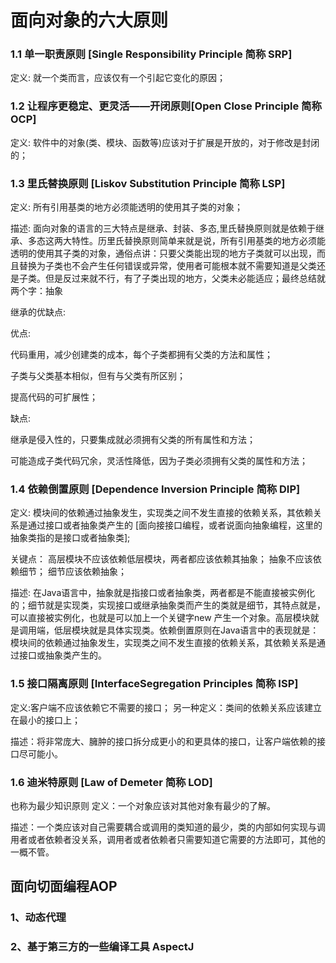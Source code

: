 # 面向对象的六大原则

### 1.1 单一职责原则 [Single Responsibility Principle 简称 SRP]

定义: 就一个类而言，应该仅有一个引起它变化的原因；

### 1.2 让程序更稳定、更灵活——开闭原则[Open Close Principle 简称 OCP]

定义: 软件中的对象(类、模块、函数等)应该对于扩展是开放的，对于修改是封闭的；

### 1.3 里氏替换原则 [Liskov Substitution Principle 简称 LSP]

定义: 所有引用基类的地方必须能透明的使用其子类的对象；

描述: 面向对象的语言的三大特点是继承、封装、多态,里氏替换原则就是依赖于继承、多态这两大特性。历里氏替换原则简单来就是说，所有引用基类的地方必须能透明的使用其子类的对象，通俗点讲：只要父类能出现的地方子类就可以出现，而且替换为子类也不会产生任何错误或异常，使用者可能根本就不需要知道是父类还是子类。但是反过来就不行，有了子类出现的地方，父类未必能适应；最终总结就两个字：抽象

继承的优缺点:

优点:

代码重用，减少创建类的成本，每个子类都拥有父类的方法和属性；

子类与父类基本相似，但有与父类有所区别；

提高代码的可扩展性；

缺点:

继承是侵入性的，只要集成就必须拥有父类的所有属性和方法；

可能造成子类代码冗余，灵活性降低，因为子类必须拥有父类的属性和方法；

### 1.4 依赖倒置原则 [Dependence Inversion Principle 简称 DIP]

定义: 模块间的依赖通过抽象发生，实现类之间不发生直接的依赖关系，其依赖关系是通过接口或者抽象类产生的
[面向接接口编程，或者说面向抽象编程，这里的抽象类指的是接口或者抽象类];

关键点：
高层模块不应该依赖低层模块，两者都应该依赖其抽象；
抽象不应该依赖细节；
细节应该依赖抽象；

描述: 在Java语言中，抽象就是指接口或者抽象类，两者都是不能直接被实例化的；细节就是实现类，实现接口或继承抽象类而产生的类就是细节，其特点就是，可以直接被实例化，也就是可以加上一个关键字new 产生一个对象。高层模块就是调用端，低层模块就是具体实现类。依赖倒置原则在Java语言中的表现就是：模块间的依赖通过抽象发生，实现类之间不发生直接的依赖关系，其依赖关系是通过接口或抽象类产生的。

### 1.5 接口隔离原则 [InterfaceSegregation Principles 简称 ISP]

定义:客户端不应该依赖它不需要的接口；
另一种定义：类间的依赖关系应该建立在最小的接口上；

描述：将非常庞大、臃肿的接口拆分成更小的和更具体的接口，让客户端依赖的接口尽可能小。

### 1.6 迪米特原则 [Law of Demeter 简称 LOD]

也称为最少知识原则
定义：一个对象应该对其他对象有最少的了解。

描述：一个类应该对自己需要耦合或调用的类知道的最少，类的内部如何实现与调用者或者依赖者没关系，调用者或者依赖者只需要知道它需要的方法即可，其他的一概不管。

## 面向切面编程AOP

### 1、动态代理

### 2、基于第三方的一些编译工具  AspectJ
